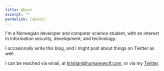 ```yaml
---
title: About
excerpt: ""
permalink: /about/
---
```


I'm a Norwegian developer and computer science student, with an interest in information security, development, and technology.

I occasionally write this blog, and I might post about things on Twitter as well.

I can be reached via email, at kristian@humanewolf.com, or via my [Twitter](https://twitter.com/humanewolf).